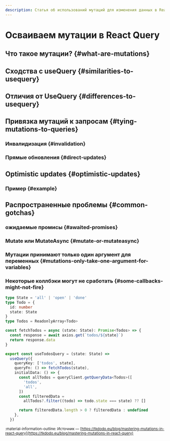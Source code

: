 ```yaml
---
description: Статья об использований мутаций для изменения данных в React Query
---
```


# Осваиваем мутации в React Query

## Что такое мутации? {#what-are-mutations}
## Сходства с useQuery {#similarities-to-usequery}
## Отличия от UseQuery {#differences-to-usequery}
## Привязка мутаций к запросам {#tying-mutations-to-queries}
### Инвалидизация {#invalidation}
### Прямые обновления {#direct-updates}
## Optimistic updates {#optimistic-updates}
### Пример {#example}
## Распространенные проблемы {#common-gotchas}
### ожидаемые промисы {#awaited-promises}
### Mutate или MutateAsync {#mutate-or-mutateasync}
### Мутации принимают только один аргумент для переменных {#mutations-only-take-one-argument-for-variables}
### Некоторые коллбэки могут не сработать {#some-callbacks-might-not-fire}







```ts title="pre-filtering" hl_lines="17-26"
type State = 'all' | 'open' | 'done'
type Todo = {
  id: number
  state: State
}
type Todos = ReadonlyArray<Todo>

const fetchTodos = async (state: State): Promise<Todos> => {
  const response = await axios.get(`todos/${state}`)
  return response.data
}

export const useTodosQuery = (state: State) =>
  useQuery({
    queryKey: ['todos', state],
    queryFn: () => fetchTodos(state),
    initialData: () => {
      const allTodos = queryClient.getQueryData<Todos>([
        'todos',
        'all',
      ])
      const filteredData =
        allTodos?.filter((todo) => todo.state === state) ?? []

      return filteredData.length > 0 ? filteredData : undefined
    },
  })
```


<small>:material-information-outline: Источник &mdash; [https://tkdodo.eu/blog/mastering-mutations-in-react-query](https://tkdodo.eu/blog/mastering-mutations-in-react-query)</small>
